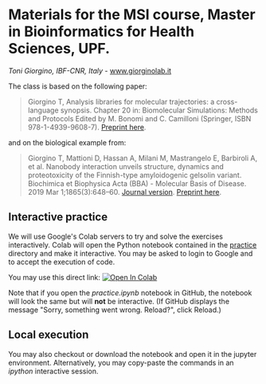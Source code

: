 # Materials for the MSI course, Master in Bioinformatics for Health Sciences, UPF.

*Toni Giorgino, IBF-CNR, Italy* - www.giorginolab.it

The class is based on the following paper:

> Giorgino T, Analysis libraries for molecular trajectories: a cross-language synopsis. Chapter 20 in:  Biomolecular Simulations: Methods and Protocols Edited by M. Bonomi and C. Camilloni (Springer, ISBN 978-1-4939-9608-7).  [Preprint here](https://github.com/giorginolab/preprints-repository/tree/master/analysis_libraries_chapter).

and on the biological example from:

> Giorgino T, Mattioni D, Hassan A, Milani M, Mastrangelo E, Barbiroli A, et al. Nanobody interaction unveils structure, dynamics and proteotoxicity of the Finnish-type amyloidogenic gelsolin variant. Biochimica et Biophysica Acta (BBA) - Molecular Basis of Disease. 2019 Mar 1;1865(3):648–60. [Journal version](https://www.sciencedirect.com/science/article/pii/S0925443919300109?via%3Dihub). [Preprint here](https://arxiv.org/abs/1903.07308).

## Interactive practice

We will use Google's Colab servers to try and solve the exercises
interactively. Colab will open the Python notebook contained in the
[practice](practice) directory and make it interactive. You may be
asked to login to Google and to accept the execution of code.

You may use this direct link: [![Open In
Colab](https://colab.research.google.com/assets/colab-badge.svg)](https://colab.research.google.com/github/giorginolab/GSN-Tutorial-BCN-2021/blob/master/practice/practice.ipynb)

Note that if you open the *practice.ipynb* notebook in GitHub, the
notebook will look the same but will **not** be interactive. (If
GitHub displays the message "Sorry, something went wrong. Reload?",
click Reload.) 

## Local execution

You may also checkout or download the notebook and open it in 
the jupyter environment. Alternatively, you may copy-paste the
commands in an *ipython* interactive session.


